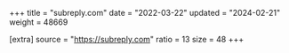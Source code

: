 +++
title = "subreply.com"
date = "2022-03-22"
updated = "2024-02-21"
weight = 48669

[extra]
source = "https://subreply.com"
ratio = 13
size = 48
+++
